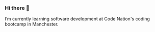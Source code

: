 ### Hi there 👋


I’m currently learning software development at Code Nation's coding bootcamp in Manchester.

